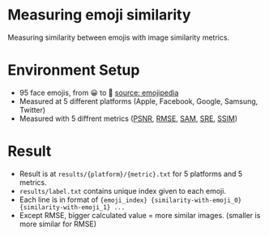 # Measuring emoji similarity
Measuring similarity between emojis with image similarity metrics.

# Environment Setup
- 95 face emojis, from 😀 to 🤬 [source: emojipedia](https://emojipedia.org/people/)
- Measured at 5 different platforms (Apple, Facebook, Google, Samsung, Twitter)
- Measured with 5 diffrent metrics ([PSNR](https://en.wikipedia.org/wiki/Peak_signal-to-noise_ratio), [RMSE](https://en.wikipedia.org/wiki/Root-mean-square_deviation), [SAM](https://ntrs.nasa.gov/citations/19940012238), [SRE](https://www.sciencedirect.com/science/article/abs/pii/S0924271618302636), [SSIM](https://en.wikipedia.org/wiki/Structural_similarity))

# Result
- Result is at `results/{platform}/{metric}.txt` for 5 platforms and 5 metrics.
- `results/label.txt` contains unique index given to each emoji.
- Each line is in format of `{emoji_index} {similarity-with-emoji_0} {similarity-with-emoji_1} ...`
- Except RMSE, bigger calculated value = more similar images. (smaller is more similar for RMSE)
